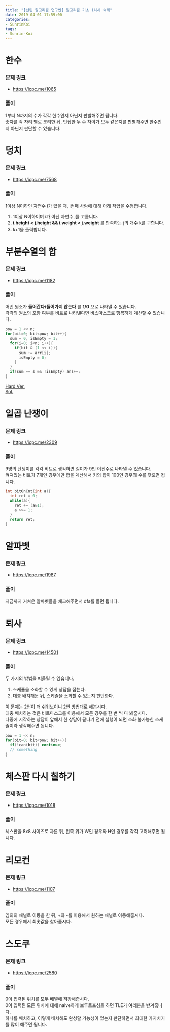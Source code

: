 ```yaml
---
title: "[선린 알고리즘 연구반] 알고리즘 기초 1차시 숙제"
date: 2019-04-01 17:59:00
categories:
- SunrinKoi
tags:
- Sunrin-Koi
---
```


# 한수

### 문제 링크
* https://icpc.me/1065

### 풀이
1부터 N까지의 수가 각각 한수인지 아닌지 판별해주면 됩니다.<br>
숫자를 각 자리 별로 분리한 뒤, 인접한 두 수 차이가 모두 같은지를 판별해주면 한수인지 아닌지 판단할 수 있습니다.

# 덩치

### 문제 링크
* https://icpc.me/7568

### 풀이
1이상 N이하인 자연수 i가 있을 때, i번째 사람에 대해 아래 작업을 수행합니다.
1. 1이상 N이하이며 i가 아닌 자연수 j를 고릅니다.
2. **i.height < j.height && i.weight < j.weight** 를 만족하는 j의 개수 k를 구합니다.
3. k+1을 출력합니다.

# 부분수열의 합

### 문제 링크
* https://icpc.me/1182

### 풀이
어떤 원소가 **들어간다/들어가지 않는다** 를 **1/0** 으로 나타낼 수 있습니다.<br>
각각의 원소의 포함 여부를 비트로 나타낸다면 비스마스크로 행복하게 계산할 수 있습니다.
```cpp
pow = 1 << n;
for(bit=0; bit<pow; bit++){
  sum = 0, isEmpty = 1;
  for(i=0; i<n; i++){
    if(bit & (1 << i)){
      sum += arr[i];
      isEmpty = 0;
    }
  }
  if(sum == s && !isEmpty) ans++;
}
```
<a href = "https://icpc.me/1208">Hard Ver.</a><br><a href = "https://justicehui.github.io/ps/2019/03/24/BOJ1208/">Sol.</a>

# 일곱 난쟁이

### 문제 링크
* https://icpc.me/2309

### 풀이
9명의 난쟁이를 각각 비트로 생각하면 길이가 9인 이진수로 나타낼 수 있습니다.<br>
켜져있는 비트가 7개인 경우에만 합을 계산해서 키의 합이 100인 경우의 수를 찾으면 됩니다.
```cpp
int bitOnCnt(int a){
  int ret = 0;
  while(a){
    ret += (a&1);
    a >>= 1;
  }
  return ret;
}
```

# 알파벳

### 문제 링크
* https://icpc.me/1987

### 풀이
지금까지 거쳐온 알파벳들을 체크해주면서 dfs를 돌면 됩니다.

# 퇴사

### 문제 링크
* https://icpc.me/14501

### 풀이
두 가지의 방법을 떠올릴 수 있습니다.

1. 스케쥴을 소화할 수 있게 상담을 잡는다.
2. 대충 배치해둔 뒤, 스케쥴을 소화할 수 있는지 판단한다.

이 문제는 2번이 더 쉬워보이니 2번 방법대로 해봅시다.<br>
대충 배치하는 것은 비트마스크를 이용해서 모든 경우를 한 번 씩 다 봐줍시다.<br>
나중에 시작하는 상담이 앞에서 한 상담이 끝나기 전에 실행이 되면 소화 불가능한 스케쥴이라 생각해주면 됩니다.
```cpp
pow = 1 << n;
for(bit=0; bit<pow; bit++){
  if(!can(bit)) continue;
  // something
}
```

# 체스판 다시 칠하기

### 문제 링크
* https://icpc.me/1018

### 풀이
체스판을 8x8 사이즈로 자른 뒤, 왼쪽 위가 W인 경우와 H인 경우를 각각 고려해주면 됩니다.

# 리모컨

### 문제 링크
* https://icpc.me/1107

### 풀이
임의의 채널로 이동을 한 뒤, +와 -를 이용해서 원하는 채널로 이동해줍시다.<Br>
모든 경우에서 최솟값을 찾아줍시다.

# 스도쿠

### 문제 링크
* https://icpc.me/2580

### 풀이
0이 입력된 위치를 모두 배열에 저장해줍시다.<br>
0이 입력된 모든 위치에 대해 naive하게 브루트포싱을 하면 TLE가 여러분을 반겨줍니다.<br>
하나를 배치하고, 이렇게 배치해도 완성할 가능성이 있는지 판단하면서 최대한 가지치기를 많이 해주면 됩니다.
